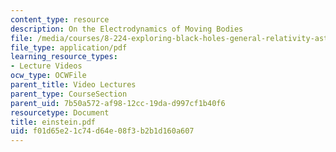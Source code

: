 ```yaml
---
content_type: resource
description: On the Electrodynamics of Moving Bodies
file: /media/courses/8-224-exploring-black-holes-general-relativity-astrophysics-spring-2003/f01d65e21c74d64e08f3b2b1d160a607_einstein.pdf
file_type: application/pdf
learning_resource_types:
- Lecture Videos
ocw_type: OCWFile
parent_title: Video Lectures
parent_type: CourseSection
parent_uid: 7b50a572-af98-12cc-19da-d997cf1b40f6
resourcetype: Document
title: einstein.pdf
uid: f01d65e2-1c74-d64e-08f3-b2b1d160a607
---
```

